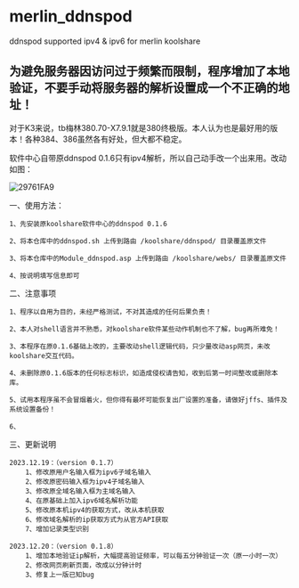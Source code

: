 # merlin_ddnspod

ddnspod supported ipv4 & ipv6 for merlin koolshare

## 为避免服务器因访问过于频繁而限制，程序增加了本地验证，不要手动将服务器的解析设置成一个不正确的地址！

对于K3来说，tb梅林380.70-X7.9.1就是380终极版。本人认为也是最好用的版本！各种384、386虽然各有好处，但大都不稳定。

软件中心自带原ddnspod 0.1.6只有ipv4解析，所以自己动手改一个出来用。改动如图：

![29761FA9](https://github.com/alal001/merlin_ddnspod/assets/39854347/ad69d012-8fa8-41d6-a5a7-4b0b8f472fa7)

一、使用方法：

    1、先安装原koolshare软件中心的ddnspod 0.1.6

    2、将本仓库中的ddnspod.sh 上传到路由 /koolshare/ddnspod/ 目录覆盖原文件

    3、将本仓库中的Module_ddnspod.asp 上传到路由 /koolshare/webs/ 目录覆盖原文件

    4、按说明填写信息即可

二、注意事项

    1、程序以自用为目的，未经严格测试，不对其造成的任何后果负责！
    
    2、本人对shell语言并不熟悉，对koolshare软件某些动作机制也不了解，bug再所难免！
    
    3、本程序在原0.1.6基础上改的，主要改动shell逻辑代码，只少量改动asp网页，未改koolshare交互代码。

    4、未删除原0.1.6版本的任何标志标识，如造成侵权请告知，收到后第一时间整改或删除本库。
    
    5、试用本程序虽不会冒烟着火，但你得有最坏可能恢复出厂设置的准备，请做好jffs、插件及系统设置备份！

    6、

三、更新说明

    2023.12.19：（version 0.1.7）
        1、修改原用户名输入框为ipv6子域名输入
        2、修改原密码输入框为ipv4子域名输入
        3、修改原全域名输入框为主域名输入
        4、在原基础上加入ipv6域名解析功能
        5、修改原本机ipv4的获取方式，改从本机获取
        6、修改域名解析的ip获取方式为从官方API获取
        7、增加记录类型识别
    
    2023.12.20：（version 0.1.8）
        1、增加本地验证ip解析，大幅提高验证频率，可以每五分钟验证一次（原一小时一次）
        2、修改网页刷新页面，改成以分钟计时
        3、修复上一版已知bug
